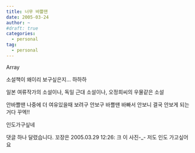 ```yaml
---
title: 너무 바쁠땐
date: 2005-03-24
author: ~
#draft: true
categories:
  - personal
tag:
  - personal
---
```




Array

소설책이 왜이리 보구싶은지...
하하하

일본 여류작가의 소설이나,
독일 근대 소설이나,
오정희씨의 우물같은 소설

안바쁠땐 나중에 더 여유있을때 보려구 안보구
바쁠땐 바빠서 안보니
결국 안보게 되는거다
꾸엑!!

인도가구싶네


 댓글 하나 달렸습니다.
 꼬장은 2005.03.29 12:26: 
크 이 사진-_-
저도 인도 가고싶어요





